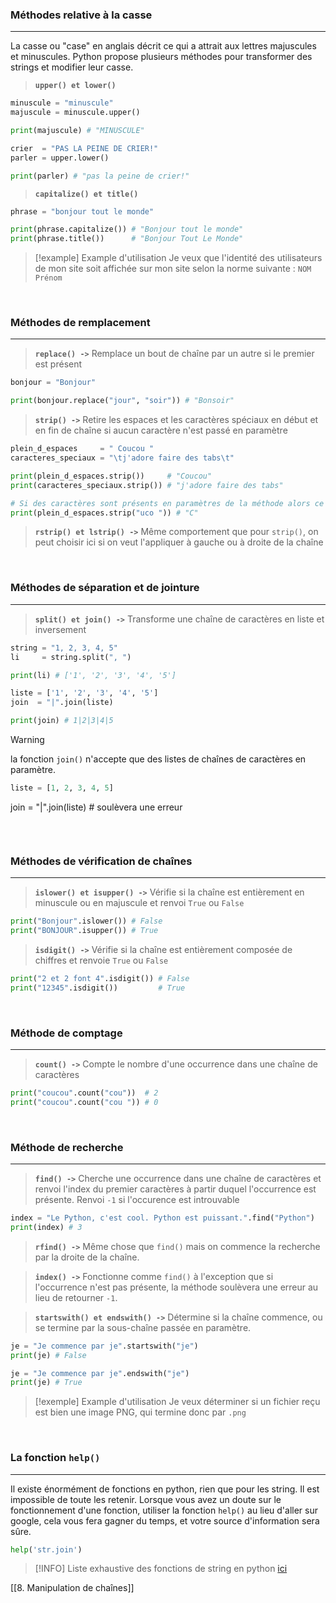 ### Méthodes relative à la casse
---

La casse ou "case" en anglais décrit ce qui a attrait aux lettres majuscules et minuscules.
Python propose plusieurs méthodes pour transformer des strings et modifier leur casse.

> **`upper() et lower()`**
```python
minuscule = "minuscule"
majuscule = minuscule.upper()

print(majuscule) # "MINUSCULE"

crier  = "PAS LA PEINE DE CRIER!"
parler = upper.lower()

print(parler) # "pas la peine de crier!"
```

> **`capitalize() et title()`**
```python
phrase = "bonjour tout le monde"

print(phrase.capitalize()) # "Bonjour tout le monde"
print(phrase.title())      # "Bonjour Tout Le Monde"
```


> [!example] Example d'utilisation
> Je veux que l'identité des utilisateurs de mon site soit affichée sur mon site selon la norme suivante : `NOM Prénom`

<br>

### Méthodes de remplacement
---

> **`replace() ->`** Remplace un bout de chaîne par un autre si le premier est présent
```python
bonjour = "Bonjour"

print(bonjour.replace("jour", "soir")) # "Bonsoir"
```

> **`strip() ->`** Retire les espaces et les caractères spéciaux en début et en fin de chaîne si aucun caractère n'est passé en paramètre
```python
plein_d_espaces     = " Coucou "
caracteres_speciaux = "\tj'adore faire des tabs\t"

print(plein_d_espaces.strip())     # "Coucou"
print(caracteres_speciaux.strip()) # "j'adore faire des tabs"

# Si des caractères sont présents en paramètres de la méthode alors ce seront ces derniers qui seront retirés indépendemment de l'ordre
print(plein_d_espaces.strip("uco ")) # "C"
```

> **`rstrip() et lstrip() ->`** Même comportement que pour `strip()`, on peut choisir ici si on veut l'appliquer à gauche ou à droite de la chaîne

<br>

### Méthodes de séparation et de jointure
---

> **`split() et join() ->`** Transforme une chaîne de caractères en liste et inversement
```python
string = "1, 2, 3, 4, 5"
li     = string.split(", ")

print(li) # ['1', '2', '3', '4', '5']

liste = ['1', '2', '3', '4', '5']
join  = "|".join(liste)

print(join) # 1|2|3|4|5
```


>[!warning]
>la fonction `join()` n'accepte que des listes de chaînes de caractères en paramètre.
>```python
>liste = [1, 2, 3, 4, 5]
join  = "|".join(liste) # soulèvera une erreur
>```

<br>

### Méthodes de vérification de chaînes
---

> **`islower() et isupper() ->`** Vérifie si la chaîne est entièrement en minuscule ou en majuscule et renvoi `True` ou `False`
```python
print("Bonjour".islower()) # False
print("BONJOUR".isupper()) # True
```

> **`isdigit() ->`** Vérifie si la chaîne est entièrement composée de chiffres et  renvoie `True` ou `False`
```python
print("2 et 2 font 4".isdigit()) # False
print("12345".isdigit())         # True
```

<br>

### Méthode de comptage
---

> **`count() ->`** Compte le nombre d'une occurrence dans une chaîne de caractères
```python
print("coucou".count("cou"))  # 2
print("coucou".count("cou ")) # 0
```

<br>

### Méthode de recherche
---

> **`find() ->`** Cherche une occurrence dans une chaîne de caractères et renvoi l'index du premier caractères à partir duquel l'occurrence est présente. Renvoi `-1` si l'occurence est introuvable
```python
index = "Le Python, c'est cool. Python est puissant.".find("Python")
print(index) # 3
```

> **`rfind() ->`** Même chose que `find()` mais on commence la recherche par la droite de la chaîne.

> **`index() ->`** Fonctionne comme `find()` à l'exception que si l'occurrence n'est pas présente, la méthode soulèvera une erreur au lieu de retourner `-1`.

> **`startswith() et endswith() ->`** Détermine si la chaîne commence, ou se termine par la sous-chaîne passée en paramètre.
```python
je = "Je commence par je".startswith("je")
print(je) # False

je = "Je commence par je".endswith("je")
print(je) # True
```


> [!exemple] Example d'utilisation
>  Je veux déterminer si un fichier reçu est bien une image PNG, qui termine donc par `.png`

<br>

### La fonction `help()`
---

Il existe énormément de fonctions en python, rien que pour les string. Il est impossible de toute les retenir. Lorsque vous avez un doute sur le fonctionnement d'une fonction, utiliser la fonction `help()` au lieu d'aller sur google, cela vous fera gagner du temps, et votre source d'information sera sûre.

```python
help('str.join')
```


> [!INFO] 
> Liste exhaustive des fonctions de string en python [ici](Liste%20des%20méthodes%20de%20string.md)


[[8. Manipulation de chaînes]]
